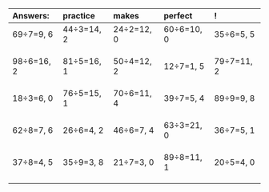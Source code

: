 | Answers: | practice | makes | perfect | ! |
| :--- | :--- | :--- | :--- | :--- |
| 69÷7=9, 6 | 44÷3=14, 2 | 24÷2=12, 0 | 60÷6=10, 0 | 35÷6=5, 5 | 
|   |   |   |   |   | 
|   |   |   |   |   | 
|   |   |   |   |   | 
| 98÷6=16, 2 | 81÷5=16, 1 | 50÷4=12, 2 | 12÷7=1, 5 | 79÷7=11, 2 | 
|   |   |   |   |   | 
|   |   |   |   |   | 
|   |   |   |   |   | 
| 18÷3=6, 0 | 76÷5=15, 1 | 70÷6=11, 4 | 39÷7=5, 4 | 89÷9=9, 8 | 
|   |   |   |   |   | 
|   |   |   |   |   | 
|   |   |   |   |   | 
| 62÷8=7, 6 | 26÷6=4, 2 | 46÷6=7, 4 | 63÷3=21, 0 | 36÷7=5, 1 | 
|   |   |   |   |   | 
|   |   |   |   |   | 
|   |   |   |   |   | 
| 37÷8=4, 5 | 35÷9=3, 8 | 21÷7=3, 0 | 89÷8=11, 1 | 20÷5=4, 0 | 
|   |   |   |   |   | 
|   |   |   |   |   | 
|   |   |   |   |   | 
